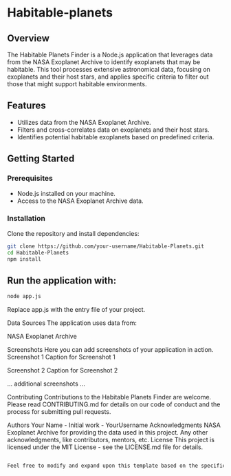 # Habitable-planets

## Overview
The Habitable Planets Finder is a Node.js application that leverages data from the NASA Exoplanet Archive to identify exoplanets that may be habitable. This tool processes extensive astronomical data, focusing on exoplanets and their host stars, and applies specific criteria to filter out those that might support habitable environments.

## Features
- Utilizes data from the NASA Exoplanet Archive.
- Filters and cross-correlates data on exoplanets and their host stars.
- Identifies potential habitable exoplanets based on predefined criteria.

## Getting Started

### Prerequisites
- Node.js installed on your machine.
- Access to the NASA Exoplanet Archive data.

### Installation
Clone the repository and install dependencies:
```bash
git clone https://github.com/your-username/Habitable-Planets.git
cd Habitable-Planets
npm install
```
## Run the application with:
```bash
node app.js
```
Replace app.js with the entry file of your project.

Data Sources
The application uses data from:

NASA Exoplanet Archive

Screenshots
Here you can add screenshots of your application in action.
Screenshot 1
Caption for Screenshot 1

Screenshot 2
Caption for Screenshot 2

... additional screenshots ...

Contributing
Contributions to the Habitable Planets Finder are welcome. Please read CONTRIBUTING.md for details on our code of conduct and the process for submitting pull requests.

Authors
Your Name - Initial work - YourUsername
Acknowledgments
NASA Exoplanet Archive for providing the data used in this project.
Any other acknowledgments, like contributors, mentors, etc.
License
This project is licensed under the MIT License - see the LICENSE.md file for details.
```bash

Feel free to modify and expand upon this template based on the specifics of your project, such as additional features, detailed instructions, and actual paths to screenshots.
```
